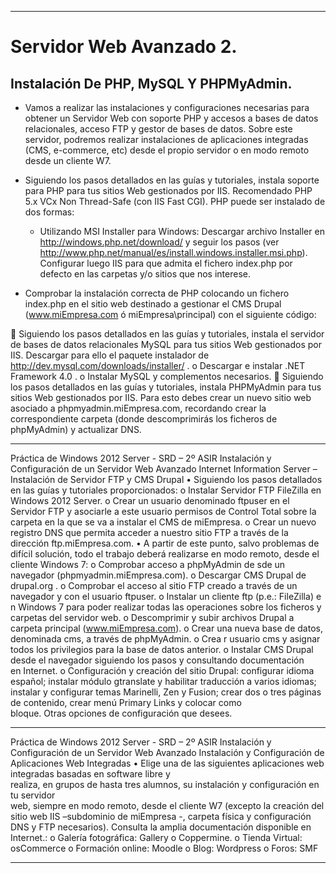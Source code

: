 ___

# **Servidor Web Avanzado 2.**

## **Instalación De PHP, MySQL Y PHPMyAdmin.**

* Vamos a realizar las instalaciones y configuraciones necesarias para obtener un Servidor Web con soporte PHP y accesos a bases de datos relacionales, acceso FTP y gestor de bases de datos. Sobre este servidor, podremos realizar instalaciones de aplicaciones integradas (CMS, e-commerce, etc) desde el propio servidor o en modo remoto desde un cliente W7.

* Siguiendo los pasos detallados en las guías y tutoriales, instala soporte para PHP para tus sitios Web gestionados por IIS. Recomendado PHP 5.x VCx Non Thread-Safe (con IIS Fast CGI). PHP puede ser instalado de dos formas:

  * Utilizando   MSI   Installer   para   Windows:   Descargar   archivo   Installer   en
http://windows.php.net/download/ y       seguir       los       pasos       (ver
http://www.php.net/manual/es/install.windows.installer.msi.php). Configurar luego IIS para
que admita el fichero index.php por defecto en las carpetas y/o sitios que nos interese.

* Comprobar la instalación correcta de PHP colocando un fichero index.php en el sitio web destinado
a gestionar el CMS Drupal (www.miEmpresa.com ó miEmpresa\principal) con el siguiente código:
<?php phpinfo(); ?>

Siguiendo los pasos detallados en las guías y tutoriales, instala el servidor de bases de datos
relacionales MySQL para tus sitios Web gestionados por IIS. Descargar para ello el paquete
instalador de
http://dev.mysql.com/downloads/installer/
.
o
Descargar  e instalar
.NET Framework 4.0
.
o
Instalar MySQL y complementos necesarios.

Siguiendo los pasos detallados en las guías y tutoriales, instala PHPMyAdmin para tus sitios Web
gestionados   por   IIS.   Para   esto   debes   crear   un   nuevo   sitio   web   asociado   a
phpmyadmin.miEmpresa.com,   recordando   crear   la   correspondiente   carpeta   (donde
descomprimirás los ficheros de phpMyAdmin) y actualizar DNS.

---

Práctica de Windows 2012 Server -
 SRD
– 2º ASIR
Instalación y Configuración de un Servidor Web Avanzado
Internet Information Server
– Instalación de Servidor FTP y CMS Drupal
•
Siguiendo los pasos detallados en las guías y tutoriales proporcionados:
o
Instalar Servidor FTP FileZilla en Windows 2012 Server.
o
Crear un usuario denominado ftpuser en el Servidor FTP y asociarle a este usuario permisos
de Control Total sobre la carpeta en la que se va a instalar el CMS de miEmpresa.
o
Crear un nuevo registro DNS
 que permita acceder a nuestro sitio FTP a través de la dirección
ftp.miEmpresa.com.
•
A partir de este punto, salvo problemas de difícil solución, todo el trabajo deberá realizarse en
modo remoto, desde el cliente Windows 7:
o
Comprobar acceso a phpMyAdmin de
sde un navegador (phpmyadmin.miEmpresa.com).
o
Descargar  CMS Drupal de
drupal.org
.
o
Comprobar el acceso al sitio FTP creado a través de un navegador y con el usuario ftpuser.
o
Instalar un cliente ftp (p.e.: FileZilla) e
n Windows 7 para poder realizar todas las operaciones
sobre los ficheros y carpetas del servidor web.
o
Descomprimir  y subir archivos Drupal a carpeta principal (www.miEmpresa.com).
o
Crear una nueva base de datos, denominada cms, a través de phpMyAdmin.
o
Crea
r usuario cms y asignar todos los privilegios para la base de datos anterior.
o
Instalar  CMS  Drupal  desde  el  navegador  siguiendo  los  pasos  y  consultando  documentación  
en Internet.
o
Configuración   y   creación   del   sitio   Drupal:   configurar   idioma   español;   instalar
módulo
gtranslate y habilitar traducción a varios idiomas; instalar y configurar temas Marinelli, Zen y
Fusion;  crear  dos  o  tres  páginas  de  contenido,  crear  menú  Primary  Links  y  colocar  como  
bloque. Otras opciones de configuración que desees.

---

Práctica de Windows 2012 Server -
 SRD
– 2º ASIR
Instalación y Configuración de un Servidor Web Avanzado
Instalación y Configuración de Aplicaciones Web Integradas
•
Elige  una  de  las  siguientes  aplicaciones  web  integradas  basadas  en  software  libre  y  
realiza,  en  grupos  de  hasta  tres  alumnos,  su  instalación  y  configuración  en  tu  servidor  
web, siempre en modo remoto, desde el cliente W7 (excepto la creación del sitio web IIS
–subdominio  de  miEmpresa
-,  carpeta  física  y  configuración  DNS  y  FTP  necesarios).
Consulta la amplia documentación disponible en Internet.:
o
Galería fotográfica: Gallery o Coppermine.
o
Tienda Virtual: osCommerce
o
Formación online: Moodle
o
Blog: Wordpress
o
Foros: SMF

---
